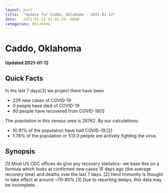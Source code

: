 ```yaml
---
layout: post
title:  "Update for Caddo, Oklahoma - 2021-01-12"
date:   2021-01-12 01:01:29 -0600
categories: Oklahoma
---
```


# Caddo, Oklahoma
#### Updated 2021-01-12

## Quick Facts

In the last 7 days[3] we project there have been
- *226* new cases of COVID-19
- *0* people have died of COVID-19
- *80* people have recovered from COVID-19[1]

The population in this census area is 28762. By our calculations:
- 10.91% of the population have had COVID-19.[2]
- 1.78% of the population or 513.0 people are actively fighting the virus.

## Synopsis




[1] Most US CDC offices do give any recovery statistics- we base this on a formula which looks at confirmed new cases
15 days ago (the average recovery time) and deaths over the last 7 days.
[2] Herd Immunity is thought to take effect at around ~70-80%
[3] Due to reporting delays, this data may be incomplete. 
    